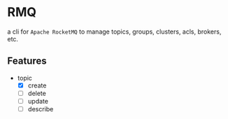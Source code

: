 # RMQ

a cli for `Apache RocketMQ` to manage topics, groups, clusters, acls, brokers, etc.


## Features

- topic
    - [x] create
    - [ ] delete
    - [ ] update
    - [ ] describe